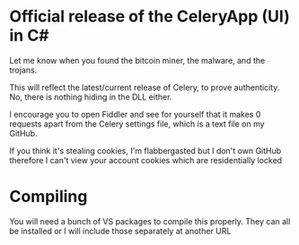 # Official release of the CeleryApp (UI) in C#

Let me know when you found the bitcoin miner, the malware, and the trojans.

This will reflect the latest/current release of Celery, to prove authenticity.
No, there is nothing hiding in the DLL either.

I encourage you to open Fiddler and see for yourself that it makes 0 requests
apart from the Celery settings file, which is a text file on my GitHub.

If you think it's stealing cookies, I'm flabbergasted but I don't own GitHub
therefore I can't view your account cookies which are residentially locked

# Compiling

You will need a bunch of VS packages to compile this properly.
They can all be installed or I will include those separately at another URL
